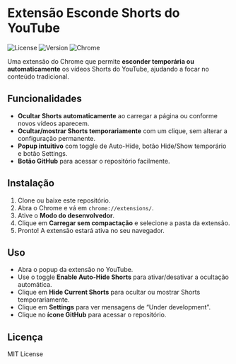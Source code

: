 # Extensão Esconde Shorts do YouTube

![License](https://img.shields.io/badge/license-MIT-green)
![Version](https://img.shields.io/badge/version-1.0.0-blue)
![Chrome](https://img.shields.io/badge/Chrome-Compatible-brightgreen)

Uma extensão do Chrome que permite **esconder temporária ou automaticamente** os vídeos Shorts do YouTube, ajudando a focar no conteúdo tradicional.

## Funcionalidades

- **Ocultar Shorts automaticamente** ao carregar a página ou conforme novos vídeos aparecem.  
- **Ocultar/mostrar Shorts temporariamente** com um clique, sem alterar a configuração permanente.  
- **Popup intuitivo** com toggle de Auto-Hide, botão Hide/Show temporário e botão Settings.  
- **Botão GitHub** para acessar o repositório facilmente.  

## Instalação

1. Clone ou baixe este repositório.  
2. Abra o Chrome e vá em `chrome://extensions/`.  
3. Ative o **Modo do desenvolvedor**.  
4. Clique em **Carregar sem compactação** e selecione a pasta da extensão.  
5. Pronto! A extensão estará ativa no seu navegador.

## Uso

- Abra o popup da extensão no YouTube.  
- Use o toggle **Enable Auto-Hide Shorts** para ativar/desativar a ocultação automática.  
- Clique em **Hide Current Shorts** para ocultar ou mostrar Shorts temporariamente.  
- Clique em **Settings** para ver mensagens de “Under development”.  
- Clique no **ícone GitHub** para acessar o repositório.

## Licença

MIT License

